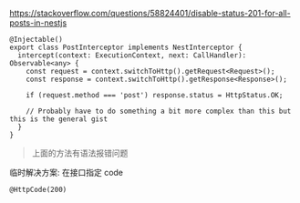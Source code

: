 

https://stackoverflow.com/questions/58824401/disable-status-201-for-all-posts-in-nestjs

```
@Injectable()
export class PostInterceptor implements NestInterceptor {
  intercept(context: ExecutionContext, next: CallHandler): Observable<any> {
    const request = context.switchToHttp().getRequest<Request>();
    const response = context.switchToHttp().getResponse<Response>();

    if (request.method === 'post') response.status = HttpStatus.OK;

    // Probably have to do something a bit more complex than this but this is the general gist
  }
}
```

>上面的方法有语法报错问题


临时解决方案: 在接口指定 code

```
@HttpCode(200)
```